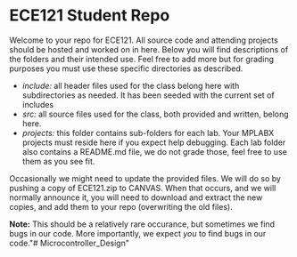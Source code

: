 # ECE121 Student Repo  

Welcome to your repo for ECE121. All source code and attending projects should be hosted and worked on in here.
Below you will find descriptions of the folders and their intended use. Feel free to add more but for grading purposes
you must use these specific directories as described.


*  *include:* all header files used for the class belong here with subdirectories as needed. It has been seeded with the
current set of includes
*  *src:* all source files used for the class, both provided and written, belong here. 
*  *projects:* this folder contains sub-folders for each lab. Your MPLABX projects must reside here if you expect help 
debugging.
Each lab folder also contains a README.md file, we do not grade those, feel free to use them as you see fit.


Occasionally we might need to update the provided files. We will do so by pushing a copy of ECE121.zip to CANVAS.
When that occurs, and we will normally announce it, you will need to download and extract the new copies, and add them to your repo (overwriting the old files).

**Note:** This should be a relatively rare occurance, but sometimes we find bugs in our code. More importantly, we expect *you* to find bugs in our code."# Microcontroller_Design" 
